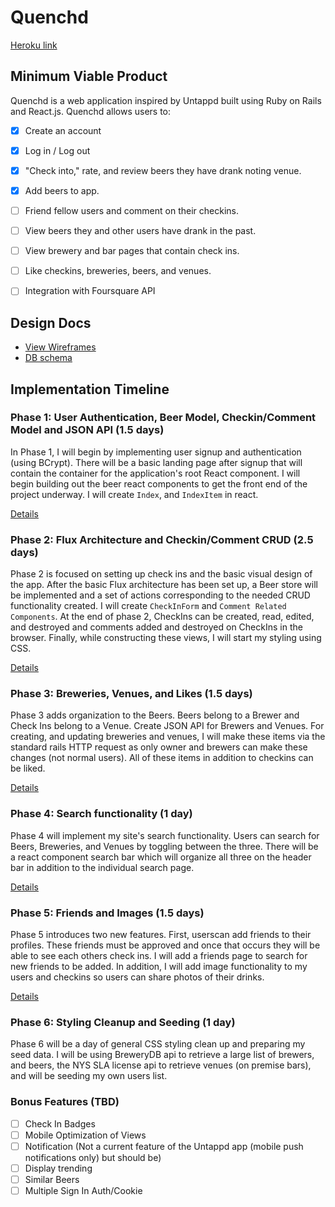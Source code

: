 # Quenchd

[Heroku link][heroku]

[heroku]: http://www.herokuapp.com

## Minimum Viable Product

Quenchd is a web application inspired by Untappd built using Ruby on Rails and React.js.  Quenchd allows users to:


<!-- This is a Markdown checklist. Use it to keep track of your progress! -->

- [x] Create an account
- [x] Log in / Log out
- [x] "Check into," rate, and review beers they have drank noting venue.
- [x] Add beers to app.
- [ ] Friend fellow users and comment on their checkins.
- [ ] View beers they and other users have drank in the past.
- [ ] View brewery and bar pages that contain check ins.
- [ ] Like checkins, breweries, beers, and venues.
- [ ] Integration with Foursquare API



## Design Docs
* [View Wireframes][view]
* [DB schema][schema]

[view]: ./docs/views.md
[schema]: ./docs/schema.md

## Implementation Timeline

### Phase 1: User Authentication, Beer Model, Checkin/Comment Model and JSON API (1.5 days)

In Phase 1, I will begin by implementing user signup and authentication (using
BCrypt). There will be a basic landing page after signup that will contain the
container for the application's root React component. I will begin building out the beer react components to get the front end of the project underway. I will create `Index`, and `IndexItem` in react.

[Details][phase-one]

### Phase 2: Flux Architecture and Checkin/Comment CRUD (2.5 days)

Phase 2 is focused on setting up check ins and the basic visual design of the app. After the basic Flux architecture has been set up, a Beer store will be implemented and a set of actions corresponding to the needed CRUD functionality created. I will create `CheckInForm` and `Comment Related Components`.  At the end of phase 2, CheckIns can be created, read, edited, and destroyed and comments added and destroyed on CheckIns in the browser. Finally, while constructing these views, I will start my styling using CSS.

[Details][phase-two]

### Phase 3: Breweries, Venues, and Likes (1.5 days)

Phase 3 adds organization to the Beers. Beers belong to a Brewer and Check Ins
belong to a Venue. Create JSON API for Brewers and Venues. For creating, and
updating breweries and venues, I will make these items via the standard rails
HTTP request as only owner and brewers can make these changes (not normal
  users). All of these items in addition to checkins can be liked.

[Details][phase-three]

### Phase 4: Search functionality (1 day)

Phase 4 will implement my site's search functionality.  Users can search for
Beers, Breweries, and Venues by toggling between the three.  There will be a
react component search bar which will organize all three on the header bar in
addition to the individual search page.

[Details][phase-four]

### Phase 5: Friends and Images (1.5 days)

Phase 5 introduces two new features. First, userscan add friends to their
profiles. These friends must be approved and once that occurs they will be able
to see each others check ins.  I will add a friends page to search for new
friends to be added. In addition, I will add image functionality to my users and
checkins so users can share photos of their drinks.

[Details][phase-five]

### Phase 6: Styling Cleanup and Seeding (1 day)

Phase 6 will be a day of general CSS styling clean up and preparing my seed data.  I will be using BreweryDB api to retrieve a large list of brewers, and beers, the NYS SLA license api to retrieve venues (on premise bars), and will be seeding my own users list.

### Bonus Features (TBD)
- [ ] Check In Badges
- [ ] Mobile Optimization of Views
- [ ] Notification (Not a current feature of the Untappd app (mobile push notifications only) but should be)
- [ ] Display trending
- [ ] Similar Beers
- [ ] Multiple Sign In Auth/Cookie

[phase-one]: ./docs/phases/phase1.md
[phase-two]: ./docs/phases/phase2.md
[phase-three]: ./docs/phases/phase3.md
[phase-four]: ./docs/phases/phase4.md
[phase-five]: ./docs/phases/phase5.md
